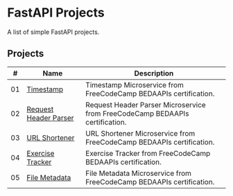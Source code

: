 # FastAPI Projects

A list of simple FastAPI projects.


## Projects

|  #  | Name                                                | Description                                                                   |
| ----| ----------------------------------------------------| ------------------------------------------------------------------------------|
|  01 | [Timestamp](./timestamp/README.md)                  |  Timestamp Microservice from FreeCodeCamp BEDAAPIs certification.             |
|  02 | [Request Header Parser](./request-header/README.md) |  Request Header Parser Microservice from FreeCodeCamp BEDAAPIs certification. |
|  03 | [URL Shortener](./url-shortener/README.md)          |  URL Shortener Microservice from FreeCodeCamp BEDAAPIs certification.         |
|  04 | [Exercise Tracker](./exercise-tracker/README.md)    |  Exercise Tracker from FreeCodeCamp BEDAAPIs certification.                   |
|  05 | [File Metadata](./file-metadata/README.md)          |  File Metadata Microservice from FreeCodeCamp BEDAAPIs certification.         |
